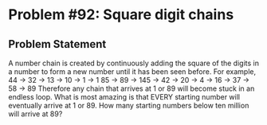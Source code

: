 # Problem #92: Square digit chains 

## Problem Statement 

A number chain is created by continuously adding the square of the digits in a number to form a new number until it has been seen before.
For example,
44 → 32 → 13 → 10 → 1 → 1
85 → 89 → 145 → 42 → 20 → 4 → 16 → 37 → 58 → 89
Therefore any chain that arrives at 1 or 89 will become stuck in an endless loop. What is most amazing is that EVERY starting number will eventually arrive at 1 or 89.
How many starting numbers below ten million will arrive at 89?
